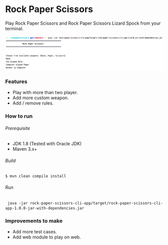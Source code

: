 # Rock Paper Scissors

Play Rock Paper Scissors and Rock Paper Scissors Lizard Spock from your terminal.

![CLI app screenshot](docs/images/cli-app-screenshot.png)

### Features
- Play with more than two player.
- Add more custom weapon.
- Add / remove rules.

### How to run

###### Prerequisite 
- JDK 1.8 (Tested with Oracle JDK)
- Maven 3.x+

###### Build
```
$ mvn clean compile install
```

###### Run
```
 java -jar rock-paper-scissors-cli-app/target/rock-paper-scissors-cli-app-1.0.0-jar-with-dependencies.jar

```

### Improvements to make
- Add more test cases.
- Add web module to play on web.
